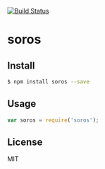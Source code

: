 [![Build Status](https://travis-ci.org/kaelzhang/soros.svg?branch=master)](https://travis-ci.org/kaelzhang/soros)
<!-- optional npm version
[![NPM version](https://badge.fury.io/js/soros.svg)](http://badge.fury.io/js/soros)
-->
<!-- optional npm downloads
[![npm module downloads per month](http://img.shields.io/npm/dm/soros.svg)](https://www.npmjs.org/package/soros)
-->
<!-- optional dependency status
[![Dependency Status](https://david-dm.org/kaelzhang/soros.svg)](https://david-dm.org/kaelzhang/soros)
-->

# soros

<!-- description -->

## Install

```sh
$ npm install soros --save
```

## Usage

```js
var soros = require('soros');
```

## License

MIT
